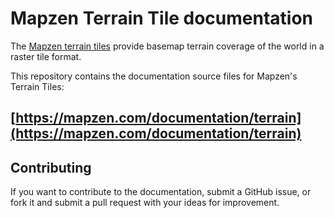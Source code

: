 # Mapzen Terrain Tile documentation
The [Mapzen terrain tiles](https://mapzen.com/projects/joerd) provide basemap terrain coverage of the world in a raster tile format.

This repository contains the documentation source files for Mapzen's Terrain Tiles:

## [https://mapzen.com/documentation/terrain](https://mapzen.com/documentation/terrain)

## Contributing

If you want to contribute to the documentation, submit a GitHub issue, or fork it and submit a pull request with your ideas for improvement.
